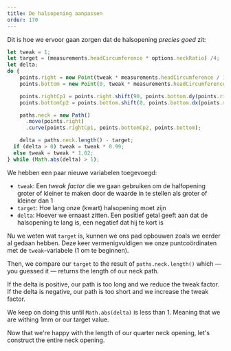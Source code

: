 ```yaml
---
title: De halsopening aanpassen
order: 170
---
```


Dit is hoe we ervoor gaan zorgen dat de halsopening *precies goed* zit:

```js
let tweak = 1;
let target = (measurements.headCircumference * options.neckRatio) /4;
let delta;
do {
    points.right = new Point(tweak * measurements.headCircumference / 10, 0);
    points.bottom = new Point(0, tweak * measurements.headCircumference / 12);

    points.rightCp1 = points.right.shift(90, points.bottom.dy(points.right)/2);
    points.bottomCp2 = points.bottom.shift(0, points.bottom.dx(points.right)/2);

    paths.neck = new Path()
      .move(points.right)
      .curve(points.rightCp1, points.bottomCp2, points.bottom);

    delta = paths.neck.length() - target;
  if (delta > 0) tweak = tweak * 0.99;
  else tweak = tweak * 1.02;
} while (Math.abs(delta) > 1);
```

We hebben een paar nieuwe variabelen toegevoegd:

- `tweak`: Een *tweak factor* die we gaan gebruiken om de halfopening groter of kleiner te maken door de waarde in te stellen als groter of kleiner dan 1
- `target`: Hoe lang onze (kwart) halsopening moet zijn
- `delta`: Hoever we ernaast zitten. Een positief getal geeft aan dat de halsopening te lang is, een negatief dat hij te kort is

Nu we weten wat `target` is, kunnen we ons pad opbouwen zoals we eerder al gedaan hebben. Deze keer vermenigvuldigen we onze puntcoördinaten met de `tweak`-variabele (1 om te beginnen).

Then, we compare our `target` to the result of `paths.neck.length()` which — you guessed it — returns the length of our neck path.

If the delta is positive, our path is too long and we reduce the tweak factor.  
If the delta is negative, our path is too short and we increase the tweak factor.

We keep on doing this until `Math.abs(delta)` is less than 1. Meaning that we are withing 1mm or our target value.

<Example pattern="tutorial" part="step2" caption="It might look the same as before, but now it's just right" />

Now that we're happy with the length of our quarter neck opening, let's construct the entire neck opening.